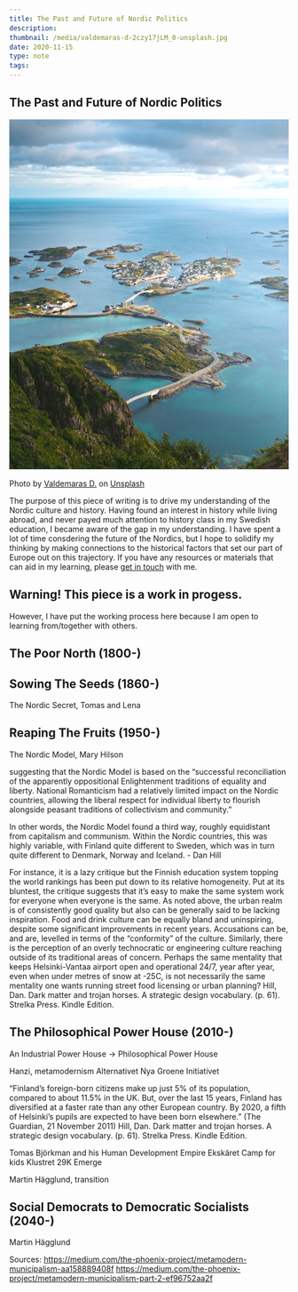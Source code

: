 ```yaml
---
title: The Past and Future of Nordic Politics
description: 
thumbnail: /media/valdemaras-d-2czy17jLM_0-unsplash.jpg
date: 2020-11-15
type: note
tags:
---
```


<section>

# The Past and Future of Nordic Politics

<p><img src="/media/valdemaras-d-2czy17jLM_0-unsplash.jpg"></p>

<span>Photo by <a href="https://unsplash.com/@deko_lt?utm_source=unsplash&amp;utm_medium=referral&amp;utm_content=creditCopyText">Valdemaras D.</a> on <a href="https://unsplash.com/?utm_source=unsplash&amp;utm_medium=referral&amp;utm_content=creditCopyText">Unsplash</a></span>

The purpose of this piece of writing is to drive my understanding of the Nordic culture and history. Having found an interest in history while living abroad, and never payed much attention to history class in my Swedish education, I became aware of the gap in my understanding. I have spent a lot of time consdering the future of the Nordics, but I hope to solidify my thinking by making connections to the historical factors that set our part of Europe out on this trajectory. If you have any resources or materials that can aid in my learning, please <a href="/about/">get in touch</a> with me.

# Warning! This piece is a work in progess.
However, I have put the working process here because I am open to learning from/together with others.

## The Poor North (1800-)


## Sowing The Seeds (1860-)


The Nordic Secret, Tomas and Lena


## Reaping The Fruits (1950-)

The Nordic Model, Mary Hilson

suggesting that the Nordic Model is based on the “successful reconciliation of the apparently oppositional Enlightenment traditions of equality and liberty. National Romanticism had a relatively limited impact on the Nordic countries, allowing the liberal respect for individual liberty to flourish alongside peasant traditions of collectivism and community.”

In other words, the Nordic Model found a third way, roughly equidistant from capitalism and communism. Within the Nordic countries, this was highly variable, with Finland quite different to Sweden, which was in turn quite different to Denmark, Norway and Iceland. - Dan Hill



For instance, it is a lazy critique but the Finnish education system topping the world rankings has been put down to its relative homogeneity. Put at its bluntest, the critique suggests that it’s easy to make the same system work for everyone when everyone is the same. As noted above, the urban realm is of consistently good quality but also can be generally said to be lacking inspiration. Food and drink culture can be equally bland and uninspiring, despite some significant improvements in recent years. Accusations can be, and are, levelled in terms of the “conformity” of the culture. Similarly, there is the perception of an overly technocratic or engineering culture reaching outside of its traditional areas of concern. Perhaps the same mentality that keeps Helsinki-Vantaa airport open and operational 24/7, year after year, even when under metres of snow at -25C, is not necessarily the same mentality one wants running street food licensing or urban planning?
Hill, Dan. Dark matter and trojan horses. A strategic design vocabulary. (p. 61). Strelka Press. Kindle Edition. 



## The Philosophical Power House (2010-)
An Industrial Power House -> Philosophical Power House

Hanzi, metamodernism
    Alternativet
    Nya Groene
    Initiativet


“Finland’s foreign-born citizens make up just 5% of its population, compared to about 11.5% in the UK. But, over the last 15 years, Finland has diversified at a faster rate than any other European country. By 2020, a fifth of Helsinki’s pupils are expected to have been born elsewhere.” (The Guardian, 21 November 2011)
Hill, Dan. Dark matter and trojan horses. A strategic design vocabulary. (p. 61). Strelka Press. Kindle Edition. 


Tomas Björkman and his Human Development Empire
    Ekskäret
    Camp for kids
    Klustret
    29K
    Emerge

Martin Hägglund, transition

## Social Democrats to Democratic Socialists (2040-)
Martin Hägglund

Sources:
https://medium.com/the-phoenix-project/metamodern-municipalism-aa158889408f
https://medium.com/the-phoenix-project/metamodern-municipalism-part-2-ef96752aa2f

</section>